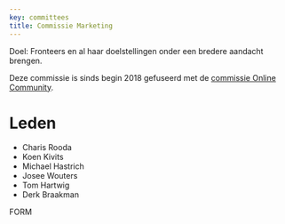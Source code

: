 ```yaml
---
key: committees
title: Commissie Marketing
---
```

Doel: Fronteers en al haar doelstellingen onder een bredere aandacht brengen. 

Deze commissie is sinds begin 2018 gefuseerd met de [commissie Online Community](/nl/vereniging/commissies/online-community).

# Leden

* Charis Rooda
* Koen Kivits
* Michael Hastrich
* Josee Wouters
* Tom Hartwig
* Derk Braakman

FORM
